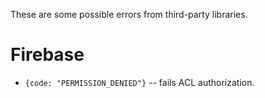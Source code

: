 These are some possible errors from third-party libraries.

# Firebase

* `{code: "PERMISSION_DENIED"}` -- fails ACL authorization.